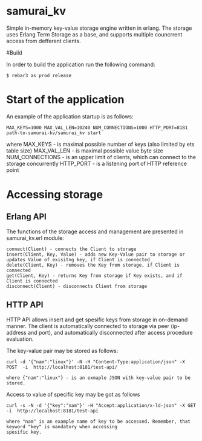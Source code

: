 samurai_kv
=====

Simple in-memory key-value storage engine written in erlang. The storage uses Erlang Term Storage as a base, and supports multiple
councrrent access from defferent clients.

#Build

In order to build the application run the following command:

```
$ rebar3 as prod release
````
# Start of the application

An example of the application startup is as follows:

```
MAX_KEYS=1000 MAX_VAL_LEN=10240 NUM_CONNECTIONS=1000 HTTP_PORT=8181 path-to-samurai-kv/samurai_kv start
```
where 
    MAX_KEYS - is maximal possible number of keys (also limited by ets table size)
    MAX_VAL_LEN - is maximal possible value byte size
    NUM_CONNECTIONS - is an upper limit of clients, which can connect to the storage concurrently
    HTTP_PORT - is a listening port of HTTP reference point

# Accessing storage

## Erlang API

The functions of the storage access and management are presented in samurai_kv.erl module:
```
connect(Client) - connects the Client to storage
insert(Client, Key, Value) - adds new Key-Value pair to storage or updates Value of exisitng key, if Client is connected
delete(Client, Key) - removes the Key from storage, if Client is connected
get(Client, Key) - returns Key from storage if Key exists, and if Client is connected
disconnect(Client) - disconnects Client from storage 
```

## HTTP API

HTTP API allows insert and get spesific keys from storage in on-demand manner. The client is automatically connected to storage
via peer (ip-address and port), and automatically disconnected after access procedure evaluation. 

The key-value pair may be stored as follows:

```
curl -d '{"nam":"linux"}' -N -H "Content-Type:application/json" -X POST  -i  http://localhost:8181/test-api/
```
    where {"nam":"linux"} - is an exmaple JSON with key-value pair to be stored.

Access to value of specific key may be got as follows

```
curl -s -N -d '{"key":"nam"}' -H "Accept:application/x-ld-json" -X GET  -i  http://localhost:8181/test-api
```
    where "nam" is an example name of key to be accessed. Remember, that keyword "key" is mandatory when accessing 
    spesific key.